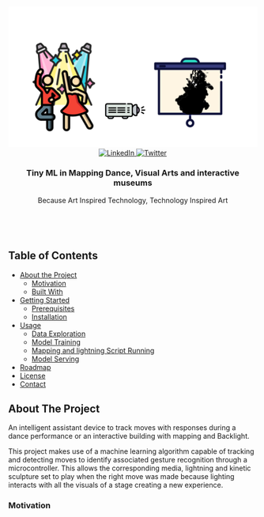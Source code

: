 <!--
*** Thanks for checking out this README Template. If you have a suggestion that would
*** make this better, please fork the tinyml-mapping-backlight and create a pull request or simply open
*** an issue with the tag "suggest".
*** Thanks again! Now go create something AMAZING! :D
***
***
***
*** To avoid retyping too much info. Do a search and replace for the following:
*** fullmakeralchemist, tinyml-mapping-backlight, twitter_handle, fullmakeralchemist@gmail.com
-->

<!-- PROJECT LOGO -->
<br />
<p align="center">
  <a href="https://github.com/fullmakeralchemist/tinyml-mapping-backlight">
    <img src="assets/logo.png" alt="Logo" width="720">
  </a>
  <br />

  <a href="https://www.linkedin.com/in/fullmakeralchemist/">
    <img src="https://img.shields.io/badge/-LinkedIn-black.svg?style=for-the-badge&logo=linkedin&colorB=555" alt="LinkedIn" height="25">
  </a>
  <a href="https://twitter.com/makeralchemist/">
    <img src="https://img.shields.io/twitter/follow/makeralchemist?label=Twitter&logo=twitter&style=for-the-badge" alt="Twitter" height="25">
  </a>

   <h3 align="center">Tiny ML in Mapping Dance, Visual Arts and interactive museums</h3>
  <p align="center">
    Because Art Inspired Technology, Technology Inspired Art
  </p>
  <br />
</p>
<br />

<!-- TABLE OF CONTENTS -->
## Table of Contents

* [About the Project](#about-the-project)
  * [Motivation](#motivation)
  * [Built With](#built-with)
* [Getting Started](#getting-started)
  * [Prerequisites](#prerequisites)
  * [Installation](#installation)
* [Usage](#usage)
  * [Data Exploration](#data-exploration)
  * [Model Training](#model-training)
  * [Mapping and lightning Script Running](#script)
  * [Model Serving](#model-serving)
* [Roadmap](#roadmap)
* [License](#license)
* [Contact](#contact)

<!-- ABOUT THE PROJECT -->
## About The Project

<!-- linkvideo -->

An intelligent assistant device to track moves with responses during a dance performance or an interactive building with mapping and Backlight.

This project makes use of a machine learning algorithm capable of tracking and detecting moves to identify associated gesture recognition through a microcontroller. This allows the corresponding media, lightning and kinetic sculpture set to play when the right move was made because lighting interacts with all the visuals of a stage creating a new experience.


### Motivation